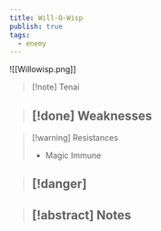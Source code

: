 ```yaml
---
title: Will-O-Wisp
publish: true
tags:
  - enemy
---
```

![[Willowisp.png]]
> [!note] Tenai
> <span style="font-family: 'Lucida Handwriting'; font-optical-sizing: auto; font-style: normal; word-break: break-word;"><span/>

> [!done] Weaknesses
> - 

> [!warning] Resistances
> - Magic Immune

> [!danger]
> - 

> [!abstract] Notes
> - 